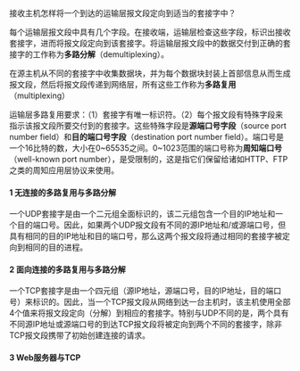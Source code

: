 接收主机怎样将一个到达的运输层报文段定向到适当的套接字中？

每个运输层报文段中具有几个字段。在接收端，运输层检查这些字段，标识出接收套接字，进而将报文段定向到该套接字。将运输层报文段中的数据交付到正确的套接字的工作称为**多路分解**（demultiplexing）。

在源主机从不同的套接字中收集数据块，并为每个数据块封装上首部信息从而生成报文段，然后将报文段传递到网络层，所有这些工作称为**多路复用**（multiplexing）

运输层多路复用要求：（1）套接字有唯一标识符。（2）每个报文段有特殊字段来指示该报文段所要交付到的套接字。这些特殊字段是**源端口号字段**（source port number field）和**目的端口号字段**（destination port number field）。端口号是一个16比特的数，大小在0~65535之间。0~1023范围的端口号称为**周知端口号**（well-known port number），是受限制的，这是指它们保留给诸如HTTP、FTP之类的周知应用层协议来使用。

#### 1 无连接的多路复用与多路分解

一个UDP套接字是由一个二元组全面标识的，该二元组包含一个目的IP地址和一个目的端口号。因此，如果两个UDP报文段有不同的源IP地址和/或源端口号，但具有相同的目的IP地址和目的端口号，那么这两个报文段将通过相同的套接字被定向到相同的目的进程。

#### 2 面向连接的多路复用与多路分解

一个TCP套接字是由一个四元组（源IP地址，源端口号，目的IP地址，目的端口号）来标识的。因此，当一个TCP报文段从网络到达一台主机时，该主机使用全部4个值来将报文段定向（分解）到相应的套接字。特别与UDP不同的是，两个具有不同源IP地址或源端口号的到达TCP报文段将被定向到两个不同的套接字，除非TCP报文段携带了初始创建连接的请求。

#### 3 Web服务器与TCP


